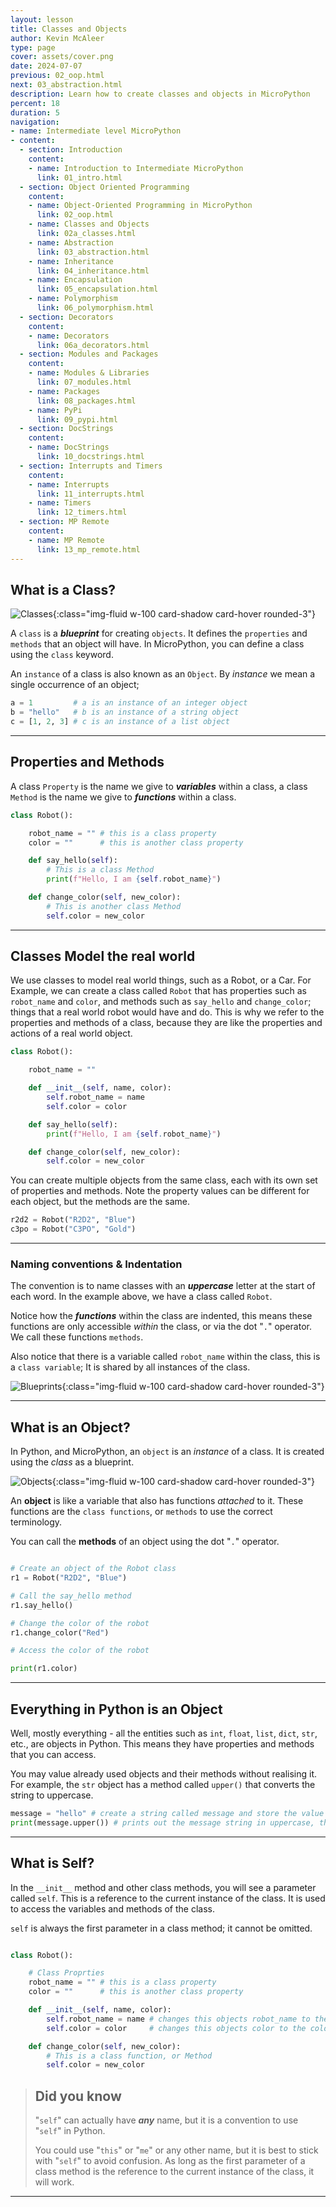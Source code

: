 ```yaml
---
layout: lesson
title: Classes and Objects
author: Kevin McAleer
type: page
cover: assets/cover.png
date: 2024-07-07
previous: 02_oop.html
next: 03_abstraction.html
description: Learn how to create classes and objects in MicroPython
percent: 18
duration: 5
navigation:
- name: Intermediate level MicroPython
- content:
  - section: Introduction
    content:
    - name: Introduction to Intermediate MicroPython
      link: 01_intro.html
  - section: Object Oriented Programming
    content:
    - name: Object-Oriented Programming in MicroPython
      link: 02_oop.html
    - name: Classes and Objects
      link: 02a_classes.html
    - name: Abstraction
      link: 03_abstraction.html
    - name: Inheritance
      link: 04_inheritance.html
    - name: Encapsulation
      link: 05_encapsulation.html
    - name: Polymorphism
      link: 06_polymorphism.html
  - section: Decorators
    content:
    - name: Decorators
      link: 06a_decorators.html
  - section: Modules and Packages
    content:
    - name: Modules & Libraries
      link: 07_modules.html
    - name: Packages
      link: 08_packages.html
    - name: PyPi
      link: 09_pypi.html
  - section: DocStrings
    content:
    - name: DocStrings
      link: 10_docstrings.html
  - section: Interrupts and Timers
    content:
    - name: Interrupts
      link: 11_interrupts.html
    - name: Timers
      link: 12_timers.html
  - section: MP Remote
    content:
    - name: MP Remote
      link: 13_mp_remote.html
---
```



## What is a Class?

![Classes](assets/whatisaclass.png){:class="img-fluid w-100 card-shadow card-hover rounded-3"}

A `class` is a ***blueprint*** for creating `objects`. It defines the `properties` and `methods` that an object will have. In MicroPython, you can define a class using the `class` keyword.

An `instance` of a class is also known as an `Object`. By *instance* we mean a single occurrence of an object;

```python
a = 1         # a is an instance of an integer object
b = "hello"   # b is an instance of a string object
c = [1, 2, 3] # c is an instance of a list object
```

---

## Properties and Methods

A class `Property` is the name we give to ***variables*** within a class, a class `Method` is the name we give to ***functions*** within a class.

```python
class Robot():

    robot_name = "" # this is a class property
    color = ""      # this is another class property

    def say_hello(self):
        # This is a class Method
        print(f"Hello, I am {self.robot_name}")

    def change_color(self, new_color):
        # This is another class Method
        self.color = new_color
```

---

## Classes Model the real world

We use classes to model real world things, such as a Robot, or a Car. For Example, we can create a class called `Robot` that has properties such as `robot_name` and `color`, and methods such as `say_hello` and `change_color`; things that a real world robot would have and do. This is why we refer to the properties and methods of a class, because they are like the properties and actions of a real world object.

```python
class Robot():

    robot_name = ""

    def __init__(self, name, color):
        self.robot_name = name
        self.color = color

    def say_hello(self):
        print(f"Hello, I am {self.robot_name}")

    def change_color(self, new_color):
        self.color = new_color
```

You can create multiple objects from the same class, each with its own set of properties and methods. Note the property values can be different for each object, but the methods are the same.

```python
r2d2 = Robot("R2D2", "Blue")
c3po = Robot("C3PO", "Gold")
```

---

### Naming conventions & Indentation

The convention is to name classes with an ***uppercase*** letter at the start of each word. In the example above, we have a class called `Robot`.

Notice how the ***functions*** within the class are indented, this means these functions are only accessible *within* the class, or via the dot "`.`" operator. We call these functions `methods`.

Also notice that there is a variable called `robot_name` within the class, this is a `class variable`; It is shared by all instances of the class.

![Blueprints](assets/blueprints.png){:class="img-fluid w-100 card-shadow card-hover rounded-3"}

---

## What is an Object?

In Python, and MicroPython, an `object` is an *instance* of a class. It is created using the *class* as a blueprint.

![Objects](assets/objects.png){:class="img-fluid w-100 card-shadow card-hover rounded-3"}

An **object** is like a variable that also has functions *attached* to it. These functions are the `class functions`, or `methods` to use the correct terminology.

You can call the **methods** of an object using the dot "`.`" operator.

```python

# Create an object of the Robot class
r1 = Robot("R2D2", "Blue")

# Call the say_hello method
r1.say_hello()

# Change the color of the robot
r1.change_color("Red")

# Access the color of the robot

print(r1.color)

```

---

## Everything in Python is an Object

Well, mostly everything - all the entities such as `int`, `float`, `list`, `dict`, `str`, etc., are objects in Python. This means they have properties and methods that you can access.

You may value already used objects and their methods without realising it. For example, the `str` object has a method called `upper()` that converts the string to uppercase.

```python
message = "hello" # create a string called message and store the value "hello"
print(message.upper()) # prints out the message string in uppercase, this uses the str objects upper() method
```

---

## What is Self?

In the `__init__` method and other class methods, you will see a parameter called `self`. This is a reference to the current instance of the class. It is used to access the variables and methods of the class.

`self` is always the first parameter in a class method; it cannot be omitted.

```python

class Robot():

    # Class Proprties
    robot_name = "" # this is a class property
    color = ""      # this is another class property

    def __init__(self, name, color):
        self.robot_name = name # changes this objects robot_name to the name provided
        self.color = color     # changes this objects color to the color provided

    def change_color(self, new_color):
        # This is a class function, or Method
        self.color = new_color
```

> ## Did you know
>
> "`self`" can actually have ***any*** name, but it is a convention to use "`self`" in Python.
>
> You could use "`this`" or "`me`" or any other name, but it is best to stick with "`self`" to avoid confusion. As long as the first parameter of a class method is the reference to the current instance of the class, it will work.

---
